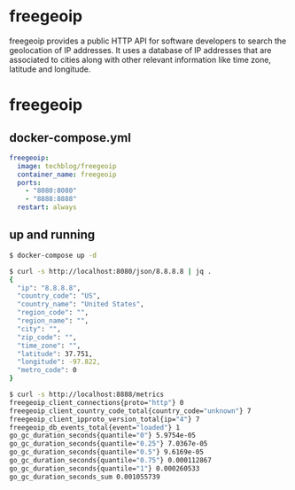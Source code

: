 # freegeoip
freegeoip provides a public HTTP API for software developers to search the geolocation of IP addresses. It uses a database of IP addresses that are associated to cities along with other relevant information like time zone, latitude and longitude.

freegeoip
=========

## docker-compose.yml

```yaml
freegeoip:
  image: techblog/freegeoip
  container_name: freegeoip
  ports:
    - "8080:8080"
    - "8888:8888"
  restart: always
```

## up and running

```bash
$ docker-compose up -d

$ curl -s http://localhost:8080/json/8.8.8.8 | jq .
{
  "ip": "8.8.8.8",
  "country_code": "US",
  "country_name": "United States",
  "region_code": "",
  "region_name": "",
  "city": "",
  "zip_code": "",
  "time_zone": "",
  "latitude": 37.751,
  "longitude": -97.822,
  "metro_code": 0
}

$ curl -s http://localhost:8888/metrics
freegeoip_client_connections{proto="http"} 0
freegeoip_client_country_code_total{country_code="unknown"} 7
freegeoip_client_ipproto_version_total{ip="4"} 7
freegeoip_db_events_total{event="loaded"} 1
go_gc_duration_seconds{quantile="0"} 5.9754e-05
go_gc_duration_seconds{quantile="0.25"} 7.0367e-05
go_gc_duration_seconds{quantile="0.5"} 9.6169e-05
go_gc_duration_seconds{quantile="0.75"} 0.000112867
go_gc_duration_seconds{quantile="1"} 0.000260533
go_gc_duration_seconds_sum 0.001055739
```